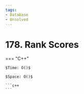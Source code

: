 ```yaml
---
tags:
- Database
- Unsolved
---
```



# 178. Rank Scores

=== "C++"

    $Time: O()$

    $Space: O()$

    ```c++
    ```